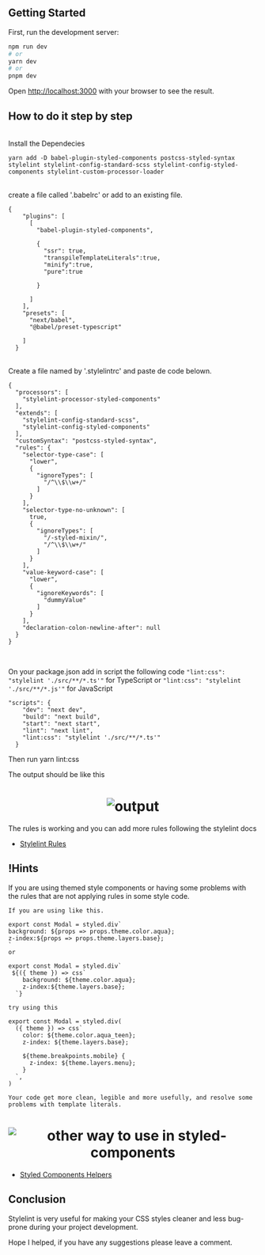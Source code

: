 ## Getting Started

First, run the development server:

```bash
npm run dev
# or
yarn dev
# or
pnpm dev
```

Open [http://localhost:3000](http://localhost:3000) with your browser to see the result.

## How to do it step by step

</br>
Install the Dependecies

```
yarn add -D babel-plugin-styled-components postcss-styled-syntax stylelint stylelint-config-standard-scss stylelint-config-styled-components stylelint-custom-processor-loader
```

</br>
create a file called '.babelrc' or add to an existing file.

```
{
    "plugins": [
      [
        "babel-plugin-styled-components",

        {
          "ssr": true,
          "transpileTemplateLiterals":true,
          "minify":true,
          "pure":true

        }

      ]
    ],
    "presets": [
      "next/babel",
      "@babel/preset-typescript"

    ]
  }
```

</br>
Create a file named by '.stylelintrc' and paste de code belown.

```
{
  "processors": [
    "stylelint-processor-styled-components"
  ],
  "extends": [
    "stylelint-config-standard-scss",
    "stylelint-config-styled-components"
  ],
  "customSyntax": "postcss-styled-syntax",
  "rules": {
    "selector-type-case": [
      "lower",
      {
        "ignoreTypes": [
          "/^\\$\\w+/"
        ]
      }
    ],
    "selector-type-no-unknown": [
      true,
      {
        "ignoreTypes": [
          "/-styled-mixin/",
          "/^\\$\\w+/"
        ]
      }
    ],
    "value-keyword-case": [
      "lower",
      {
        "ignoreKeywords": [
          "dummyValue"
        ]
      }
    ],
    "declaration-colon-newline-after": null
  }
}
```

</br>

On your package.json add in script the following code `"lint:css": "stylelint './src/**/*.ts'"` for TypeScript or `"lint:css": "stylelint './src/**/*.js'"` for JavaScript
</br>

```
"scripts": {
    "dev": "next dev",
    "build": "next build",
    "start": "next start",
    "lint": "next lint",
    "lint:css": "stylelint './src/**/*.ts'"
  }

```

Then run yarn lint:css

The output should be like this

<h1 align="center">
    <img alt="output" src="https://i.ibb.co/ZBzD0wz/Screenshot-from-2023-02-12-22-55-38.png" />
</h1>

The rules is working and you can add more rules following the stylelint docs

- [Stylelint Rules](https://stylelint.io/user-guide/rules)

## !Hints

If you are using themed style components or having some problems with the rules that are not applying rules in some style code.

```
If you are using like this.

export const Modal = styled.div`
background: ${props => props.theme.color.aqua};
z-index:${props => props.theme.layers.base};
`
or

export const Modal = styled.div`
 ${({ theme }) => css`
    background: ${theme.color.aqua};
    z-index:${theme.layers.base};
  `}

try using this

export const Modal = styled.div(
  ({ theme }) => css`
    color: ${theme.color.aqua_teen};
    z-index: ${theme.layers.base};

    ${theme.breakpoints.mobile} {
      z-index: ${theme.layers.menu};
    }
  `,
)

Your code get more clean, legible and more usefully, and resolve some problems with template literals.
```

<h1 align="center">
    <img alt="other way to use in styled-components" src="https://i.ibb.co/yf7VS83/try-this.png" />
</h1>

- [Styled Components Helpers](https://styled-components.com/docs/api#css)

## Conclusion

Stylelint is very useful for making your CSS styles cleaner and less bug-prone during your project development.

Hope I helped, if you have any suggestions please leave a comment.
